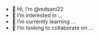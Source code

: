 - 👋 Hi, I’m @mdsani22
- 👀 I’m interested in ...
- 🌱 I’m currently learning ...
- 💞️ I’m looking to collaborate on ...

<!---
mdsani22/mdsani22 is a ✨ special ✨ repository because its `README.md` (this file) appears on your GitHub profile.
You can click the Preview link to take a look at your changes.
--->
